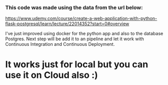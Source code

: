 ### This code was made using the data from the url below:
https://www.udemy.com/course/create-a-web-application-with-python-flask-postgresql/learn/lecture/22014352?start=0#overview

I've just improved using docker for the python app and also to the database Postgres.
Next step will be add it to an pipeline and let it work with Continuous Integration and Continuous Deployment.

# It works just for local but you can use it on Cloud also :)

